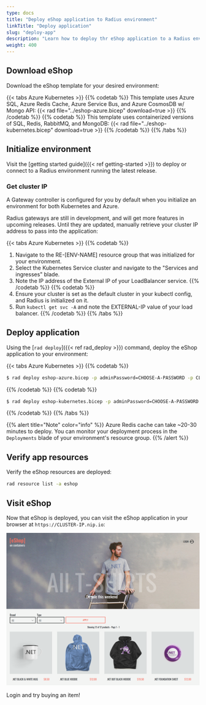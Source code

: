 ```yaml
---
type: docs
title: "Deploy eShop application to Radius environment"
linkTitle: "Deploy application"
slug: "deploy-app"
description: "Learn how to deploy thr eShop application to a Radius environment"
weight: 400
---
```


## Download eShop

Download the eShop template for your desired environment:

{{< tabs Azure Kubernetes >}}
{{% codetab %}}
This template uses Azure SQL, Azure Redis Cache, Azure Service Bus, and Azure CosmosDB w/ Mongo API:
{{< rad file="../eshop-azure.bicep" download=true >}}
{{% /codetab %}}
{{% codetab %}}
This template uses containerized versions of SQL, Redis, RabbitMQ, and MongoDB:
{{< rad file="../eshop-kubernetes.bicep" download=true >}}
{{% /codetab %}}
{{% /tabs %}}

## Initialize environment

Visit the [getting started guide]({{< ref getting-started >}}) to deploy or connect to a Radius environment running the latest release.


### Get cluster IP

A Gateway controller is configured for you by default when you initialize an environment for both Kubernetes and Azure.

Radius gateways are still in development, and will get more features in upcoming releases. Until they are updated, manually retrieve your cluster IP address to pass into the application:

{{< tabs Azure Kubernetes >}}
{{% codetab %}}

1. Navigate to the RE-[ENV-NAME] resource group that was initialized for your environment.
1. Select the Kubernetes Service cluster and navigate to the "Services and ingresses" blade.
1. Note the IP address of the External IP of your LoadBalancer service.
{{% /codetab %}}
{{% codetab %}}
1. Ensure your cluster is set as the default cluster in your kubectl config, and Radius is initialized on it.
1. Run `kubectl get svc -A` and note the EXTERNAL-IP value of your load balancer.
{{% /codetab %}}
{{% /tabs %}}

## Deploy application

Using the [`rad deploy`]({{< ref rad_deploy >}}) command, deploy the eShop application to your environment:

{{< tabs Azure Kubernetes >}}
{{% codetab %}}
```sh
$ rad deploy eshop-azure.bicep -p adminPassword=CHOOSE-A-PASSWORD -p CLUSTER_IP=ip-address-you-retrieved
```
{{% /codetab %}}
{{% codetab %}}
```sh
$ rad deploy eshop-kubernetes.bicep -p adminPassword=CHOOSE-A-PASSWORD -p CLUSTER_IP=ip-address-you-retrieved
```
{{% /codetab %}}
{{% /tabs %}}

{{% alert title="Note" color="info" %}}
Azure Redis cache can take ~20-30 minutes to deploy. You can monitor your deployment process in the `Deployments` blade of your environment's resource group.
{{% /alert %}}

## Verify app resources

Verify the eShop resources are deployed:

```sh
rad resource list -a eshop
```

## Visit eShop

Now that eShop is deployed, you can visit the eShop application in your browser at `https://CLUSTER-IP.nip.io`:

<img src="eshop.png" alt="Screenshot of the eShop application" width=800 >

Login and try buying an item!
